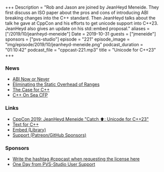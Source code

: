 +++
Description = "Rob and Jason are joined by JeanHeyd Meneide. They first discuss an ISO paper about the pros and cons of introducing ABI breaking changes into the C++ standard. Then JeanHeyd talks about the talk he gave at CppCon and his efforts to get unicode support into C++23. JeanHeyd also gives an update on his std::embed proposal."
aliases = ["/2019/10/jeanheyd-meneide"]
Date = 2019-10-31
guests = ["jmeneide"]
sponsors = ["pvs-studio"]
episode = "221"
episode_image = "img/episode/2019/10/jeanheyd-meneide.png"
podcast_duration = "01:10:42"
podcast_file = "cppcast-221.mp3"
title = "Unicode for C++23"
+++

### News ###

 - [ABI Now or Never](http://www.open-std.org/jtc1/sc22/wg21/docs/papers/2019/p1863r0.pdf)
 - [Eliminating the Static Overhead of Ranges](https://vector-of-bool.github.io/2019/10/21/rngs-static-ovr.html)
 - [The Case for C++](https://itnext.io/the-case-for-c-4122a5b47130)
 - [C++ On Sea CFP](https://cfp.cpponsea.uk/)

### Links ###

 - [CppCon 2019: JeanHeyd Meneide "Catch ⬆️: Unicode for C++23"](https://www.youtube.com/watch?v=BdUipluIf1E&)
 - [Text for C++](https://thephd.github.io/portfolio/text)
 - [Embed (Library)](https://github.com/ThePhD/embed)
 - [Support (Patreon/GitHub Sponsors)](https://thephd.github.io/support/)
 
### Sponsors ###

- [Write the hashtag #cppcast when requesting the license here](https://www.viva64.com/en/pvs-studio-download/)
- [One Day from PVS-Studio User Support](https://www.viva64.com/en/b/0671/)